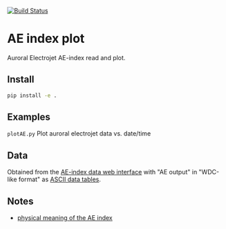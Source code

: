[![Build Status](https://travis-ci.com/space-physics/AEindex.svg?branch=master)](https://travis-ci.com/space-physics/AEindex)

# AE index plot

Auroral Electrojet AE-index read and plot.

## Install

```sh
pip install -e .
```

## Examples

`plotAE.py` Plot auroral electrojet data vs. date/time

## Data

Obtained from the
[AE-index data web interface](http://wdc.kugi.kyoto-u.ac.jp/aeasy/index.html)
with "AE output" in "WDC-like format" as
[ASCII data tables](http://wdc.kugi.kyoto-u.ac.jp/aeasy/format/aeformat.html).

## Notes

* [physical meaning of the AE index](http://onlinelibrary.wiley.com/doi/10.1029/2004EO190010/abstract)
